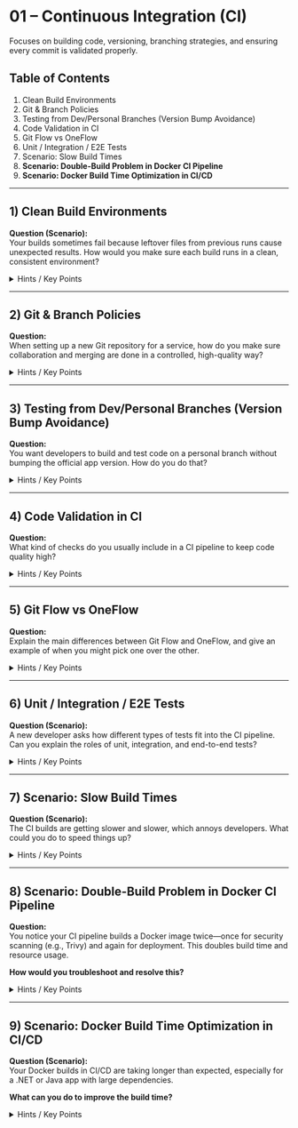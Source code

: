 # 01 – Continuous Integration (CI)

Focuses on building code, versioning, branching strategies, and ensuring every commit is validated properly.

## Table of Contents
1. Clean Build Environments
2. Git & Branch Policies
3. Testing from Dev/Personal Branches (Version Bump Avoidance)
4. Code Validation in CI
5. Git Flow vs OneFlow
6. Unit / Integration / E2E Tests
7. Scenario: Slow Build Times
8. **Scenario: Double-Build Problem in Docker CI Pipeline**
9. **Scenario: Docker Build Time Optimization in CI/CD**

---

## 1) Clean Build Environments
**Question (Scenario):**  
Your builds sometimes fail because leftover files from previous runs cause unexpected results. How would you make sure each build runs in a clean, consistent environment?

<details>
  <summary>Hints / Key Points</summary>

  - **Containerized** or **ephemeral** build agents ensure no leftover files or dependencies.
  - Reproducible environment: each run starts fresh.
  - Avoid “works on my machine” issues by isolating dependencies.
</details>

---

## 2) Git & Branch Policies
**Question:**  
When setting up a new Git repository for a service, how do you make sure collaboration and merging are done in a controlled, high-quality way?

<details>
  <summary>Hints / Key Points</summary>

  - Require **pull requests** to merge into `main`.
  - Use **branch protections**: code reviews, mandatory checks, or tests.
  - Adopt a branching strategy (Git Flow, OneFlow, or trunk-based).
</details>

---

## 3) Testing from Dev/Personal Branches (Version Bump Avoidance)
**Question:**  
You want developers to build and test code on a personal branch without bumping the official app version. How do you do that?

<details>
  <summary>Hints / Key Points</summary>

  - Only bump the version if building from `main` (after merging).
  - Use **ephemeral tags** (like `dev-<commit-hash>`) for personal branches.
  - This prevents cluttering your production semver with test builds.
</details>

---

## 4) Code Validation in CI
**Question:**  
What kind of checks do you usually include in a CI pipeline to keep code quality high?

<details>
  <summary>Hints / Key Points</summary>

  - **Linting** and **static analysis** for code style and potential security flaws.
  - **Unit tests** to verify logic.
  - Optional checks: integration tests, code coverage, or style checks.
</details>

---

## 5) Git Flow vs OneFlow
**Question:**  
Explain the main differences between Git Flow and OneFlow, and give an example of when you might pick one over the other.

<details>
  <summary>Hints / Key Points</summary>

  - **Git Flow**:
    - Has a `develop` branch and separate `release/` branches.
    - Good for scheduled releases or big features that need isolation.
  - **OneFlow**:
    - Fewer branches; merges features straight into `main`.
    - Easier for continuous delivery or smaller teams who release often.
</details>

---

## 6) Unit / Integration / E2E Tests
**Question (Scenario):**  
A new developer asks how different types of tests fit into the CI pipeline. Can you explain the roles of unit, integration, and end-to-end tests?

<details>
  <summary>Hints / Key Points</summary>

  - **Unit tests**: Check individual pieces of code in isolation.
  - **Integration tests**: Validate how services or components interact (e.g., API to DB).
  - **E2E tests**: Full user flow from start to finish, mirroring real production usage.
</details>

---

## 7) Scenario: Slow Build Times
**Question (Scenario):**  
The CI builds are getting slower and slower, which annoys developers. What could you do to speed things up?

<details>
  <summary>Hints / Key Points</summary>

  - **Caching** dependencies so you don’t rebuild or re-download everything on each run.
  - Splitting large monolithic builds into smaller jobs or microservices.
  - Using multi-stage Docker builds or ephemeral agents to reduce overhead.
</details>

---

## 8) Scenario: Double-Build Problem in Docker CI Pipeline
**Question:**  
You notice your CI pipeline builds a Docker image twice—once for security scanning (e.g., Trivy) and again for deployment. This doubles build time and resource usage.

**How would you troubleshoot and resolve this?**

<details>
  <summary>Hints / Key Points</summary>

  - Identify where each build step is triggered; check pipeline definitions or separate workflows.
  - Consolidate scanning and deployment into **one** pipeline stage, or reuse the built image artifact.
  - Push a single built image to a temporary registry, run scans on that image, then deploy if it’s clean.
</details>

---

## 9) Scenario: Docker Build Time Optimization in CI/CD
**Question (Scenario):**  
Your Docker builds in CI/CD are taking longer than expected, especially for a .NET or Java app with large dependencies.

**What can you do to improve the build time?**

<details>
  <summary>Hints / Key Points</summary>

  - Optimize your **Dockerfile** structure: place static dependency installation steps at the top for caching.
  - Use **multi-stage builds** to keep final images small.
  - Possibly store a “build cache” or layer cache between runs so you don’t rebuild everything from scratch each time.
</details>

